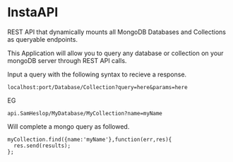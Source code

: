 InstaAPI
=========

REST API that dynamically mounts all MongoDB Databases and Collections as queryable endpoints.


This Application will allow you to query any database or collection on your mongoDB server through REST API calls.

Input a query with the following syntax to recieve a response.

`localhost:port/Database/Collection?query=here&params=here`


EG

`api.SamHeslop/MyDatabase/MyCollection?name=myName`

Will complete a mongo query as followed.

    myCollection.find({name:'myName'},function(err,res){
      res.send(results);
    };
